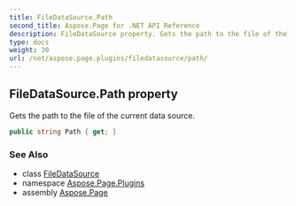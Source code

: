 ```yaml
---
title: FileDataSource.Path
second_title: Aspose.Page for .NET API Reference
description: FileDataSource property. Gets the path to the file of the current data source
type: docs
weight: 30
url: /net/aspose.page.plugins/filedatasource/path/
---
```

## FileDataSource.Path property

Gets the path to the file of the current data source.

```csharp
public string Path { get; }
```

### See Also

* class [FileDataSource](../)
* namespace [Aspose.Page.Plugins](../../filedatasource/)
* assembly [Aspose.Page](../../../)


